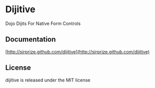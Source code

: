 # Dijitive

Dojo Dijits For Native Form Controls

## Documentation

[http://sirprize.github.com/dijitive](http://sirprize.github.com/dijitive)

## License

dijitive is released under the MIT license